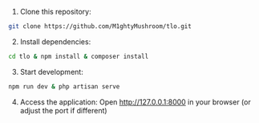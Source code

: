 1. Clone this repository:
```bash
git clone https://github.com/M1ghtyMushroom/tlo.git
```

2. Install dependencies:
```bash
cd tlo & npm install & composer install
```

3. Start development:
```bash
npm run dev & php artisan serve
```

4. Access the application:
Open http://127.0.0.1:8000 in your browser (or adjust the port if different)
